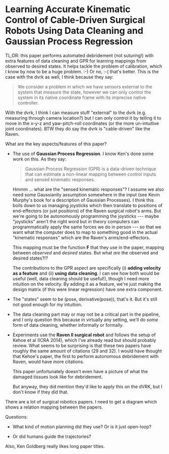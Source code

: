 # Learning Accurate Kinematic Control of Cable-Driven Surgical Robots Using Data Cleaning and Gaussian Process Regression

TL;DR: this paper performs automated debridement (not suturing!) with extra 
features of data cleaning and GPR for learning mappings from observed to desired
states. It helps tackle the problem of calibration, which I know by now to be a
huge problem. :-) Or no, :-( that's better. This is the case with the dvrk as
well, I think because they say:

> We consider a problem in which we have sensors external to the system that
> measure the state, however we can only control the system in its native
> coordinate frame with its imprecise native controller.

With the dvrk, I think I can measure stuff "external" to the dvrk (e.g.
measuring through camera location?) but I can only control it by telling it to
move in the x-y-z and yaw-pitch-roll coordinates (or the more un-intuitive joint
coordinates). BTW they do say the dvrk is "cable-driven" like the Raven.

What are the key aspects/features of this paper?

- The use of **Gaussian Process Regression**. I know Ken's done some work on
  this. As they say:
  
  > Gaussian Process Regression (GPR) is a data-driven technique that can
  > estimate a non-linear mapping between control inputs and sensed kinematic
  > responses. 

  Hmmm ... what are the "sensed kinematic responses"? I assume we also need some
  Gaussianity assumption somewhere in the input (see Kevin Murphy's book for a
  description of Gaussian Processes). I think this boils down to us managing
  joysticks which then translate to positions of end-effectors (or just
  positions) of the Raven surgical robot's arms. But we're going to be
  autonomously programming the joysticks --- maybe "joysticks" aren't the right
  word but in theory computers can programmatically apply the same forces we do
  in person --- so that we want what the computer does to map to something good
  in the actual "kinematic responses" which are the Raven's arms/end-effectors.

  This mapping must be the function **F** that they use in the paper, mapping
  between *observed* and *desired* states. But what *are* the observed and
  desired states?!?

  The contributions to the GPR aspect are specifically (i) **adding velocity as
  a feature** and (ii) **using data cleaning**. I can see how both would be
  useful (well, data cleaning should be useful!), though I need more intuition
  on the velocity. By adding it as a feature, we're just making the design
  matrix (if this were linear regression) have one extra component. 

- The "states" seem to be (pose, derivative(pose)), that's it. But it's still
  not good enough for my intuition.

- The data cleaning part may or may not be a critical part in the pipeline, and
  I only question this because in virtually any setting, we'll do *some* form of
  data cleaning, whether informally or formally.

- Experiments use the **Raven II surgical robot** and follows the setup of Kehoe
  et al (ICRA 2014), which I've already read but should probably review. What
  seems to be surprising is that these two papers have roughly the same amount
  of citations (29 and 32). I would have thought that Kehoe's paper, the first
  to perform autonomous debridement with Raven, would have more citations.

  This paper unfortunately doesn't even have a picture of what the damaged
  tissues look like for debridement.

  But anyway, they did mention they'd like to apply this on the dVRK, but I
  don't know if they did that.

There are a lot of surgical robotics papers. I need to get a diagram which
shows a relation mapping between the papers.

Questions:

- What kind of motion planning did they use? Or is it just open-loop?

- Or did humans guide the trajectories?

Also, Ken Goldberg really likes long paper titles.
